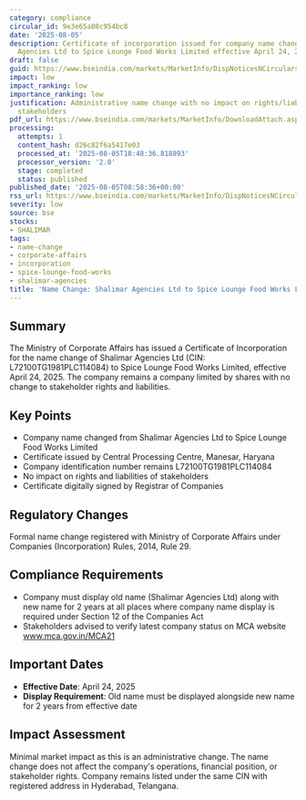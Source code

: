 ```yaml
---
category: compliance
circular_id: 9e3e65a08c954bc8
date: '2025-08-05'
description: Certificate of incorporation issued for company name change from Shalimar
  Agencies Ltd to Spice Lounge Food Works Limited effective April 24, 2025.
draft: false
guid: https://www.bseindia.com/markets/MarketInfo/DispNoticesNCirculars.aspx?Noticeid={7E5E303A-E158-4E8B-8D78-16BFD6BFFB39}&noticeno=20250805-9&dt=08/05/2025&icount=9&totcount=61&flag=0
impact: low
impact_ranking: low
importance_ranking: low
justification: Administrative name change with no impact on rights/liabilities of
  stakeholders
pdf_url: https://www.bseindia.com/markets/MarketInfo/DownloadAttach.aspx?id=20250805-9&attachedId=fa054f53-6bcf-4b28-ab61-8fa78bd0a7eb
processing:
  attempts: 1
  content_hash: d26c82f6a5417e03
  processed_at: '2025-08-05T18:48:36.818893'
  processor_version: '2.0'
  stage: completed
  status: published
published_date: '2025-08-05T08:58:36+00:00'
rss_url: https://www.bseindia.com/markets/MarketInfo/DispNoticesNCirculars.aspx?Noticeid={7E5E303A-E158-4E8B-8D78-16BFD6BFFB39}&noticeno=20250805-9&dt=08/05/2025&icount=9&totcount=61&flag=0
severity: low
source: bse
stocks:
- SHALIMAR
tags:
- name-change
- corporate-affairs
- incorporation
- spice-lounge-food-works
- shalimar-agencies
title: 'Name Change: Shalimar Agencies Ltd to Spice Lounge Food Works Limited'
---
```


## Summary

The Ministry of Corporate Affairs has issued a Certificate of Incorporation for the name change of Shalimar Agencies Ltd (CIN: L72100TG1981PLC114084) to Spice Lounge Food Works Limited, effective April 24, 2025. The company remains a company limited by shares with no change to stakeholder rights and liabilities.

## Key Points

- Company name changed from Shalimar Agencies Ltd to Spice Lounge Food Works Limited
- Certificate issued by Central Processing Centre, Manesar, Haryana
- Company identification number remains L72100TG1981PLC114084
- No impact on rights and liabilities of stakeholders
- Certificate digitally signed by Registrar of Companies

## Regulatory Changes

Formal name change registered with Ministry of Corporate Affairs under Companies (Incorporation) Rules, 2014, Rule 29.

## Compliance Requirements

- Company must display old name (Shalimar Agencies Ltd) along with new name for 2 years at all places where company name display is required under Section 12 of the Companies Act
- Stakeholders advised to verify latest company status on MCA website www.mca.gov.in/MCA21

## Important Dates

- **Effective Date**: April 24, 2025
- **Display Requirement**: Old name must be displayed alongside new name for 2 years from effective date

## Impact Assessment

Minimal market impact as this is an administrative change. The name change does not affect the company's operations, financial position, or stakeholder rights. Company remains listed under the same CIN with registered address in Hyderabad, Telangana.